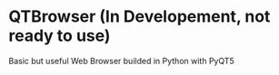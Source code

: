 # QTBrowser (In Developement, not ready to use)
Basic but useful Web Browser builded in Python with PyQT5
